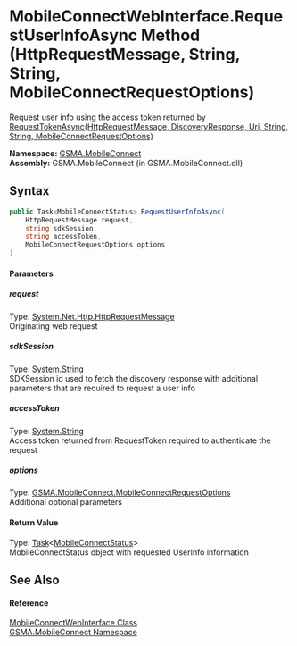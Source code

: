 MobileConnectWebInterface.RequestUserInfoAsync Method (HttpRequestMessage, String, String, MobileConnectRequestOptions)
=======================================================================================================================
Request user info using the access token returned by [RequestTokenAsync(HttpRequestMessage, DiscoveryResponse, Uri, String, String, MobileConnectRequestOptions)][1]

**Namespace:** [GSMA.MobileConnect][2]  
**Assembly:** GSMA.MobileConnect (in GSMA.MobileConnect.dll)

Syntax
------

```csharp
public Task<MobileConnectStatus> RequestUserInfoAsync(
	HttpRequestMessage request,
	string sdkSession,
	string accessToken,
	MobileConnectRequestOptions options
)
```

#### Parameters

##### *request*
Type: [System.Net.Http.HttpRequestMessage][3]  
Originating web request

##### *sdkSession*
Type: [System.String][4]  
SDKSession id used to fetch the discovery response with additional parameters that are required to request a user info

##### *accessToken*
Type: [System.String][4]  
Access token returned from RequestToken required to authenticate the request

##### *options*
Type: [GSMA.MobileConnect.MobileConnectRequestOptions][5]  
Additional optional parameters

#### Return Value
Type: [Task][6]&lt;[MobileConnectStatus][7]>  
MobileConnectStatus object with requested UserInfo information

See Also
--------

#### Reference
[MobileConnectWebInterface Class][8]  
[GSMA.MobileConnect Namespace][2]  

[1]: RequestTokenAsync.md
[2]: ../README.md
[3]: http://msdn.microsoft.com/en-us/library/hh159020
[4]: http://msdn.microsoft.com/en-us/library/s1wwdcbf
[5]: ../MobileConnectRequestOptions/README.md
[6]: http://msdn.microsoft.com/en-us/library/dd321424
[7]: ../MobileConnectStatus/README.md
[8]: README.md
[9]: ../../_icons/Help.png
